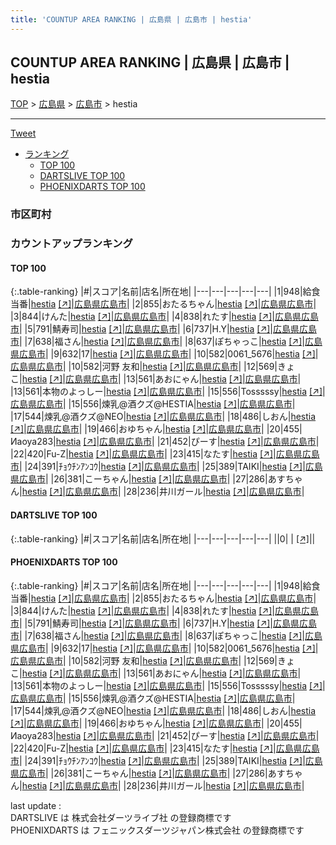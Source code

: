 ```yaml
---
title: 'COUNTUP AREA RANKING | 広島県 | 広島市 | hestia'
---
```

## COUNTUP AREA RANKING | 広島県 | 広島市 | hestia

[TOP](/darts/rank/) > [広島県](/darts/rank/広島県/) > [広島市](/darts/rank/広島県/広島市/) > hestia

___

<a href="https://twitter.com/share?ref_src=twsrc%5Etfw" data-text="COUNTUP AREA RANKING | 広島県広島市hestia" class="twitter-share-button" data-hashtags="DARTSLIVE,PHOENIXDARTS,darts,ダーツ" data-show-count="false">Tweet</a>

* [ランキング](#カウントアップランキング)
    * [TOP 100](#top-100)
    * [DARTSLIVE TOP 100](#dartslive-top-100)
    * [PHOENIXDARTS TOP 100](#phoenixdarts-top-100)

### 市区町村

<ul>

</ul>

### カウントアップランキング

#### TOP 100



{:.table-ranking}
|#|スコア|名前|店名|所在地|
|---|---|---|---|---|
|1|948|<span class="rank-name-pd">給食当番</span>|<a href="/darts/rank/shops/81126.html">hestia</a> <a href="https://vs.phoenixdarts.com/jp/shop/shopDetailInfo/s_81126?s_seq=81126">[↗]</a>|<a href="/darts/rank/広島県/広島市">広島県広島市</a>|
|2|855|<span class="rank-name-pd">おたるちゃん</span>|<a href="/darts/rank/shops/81126.html">hestia</a> <a href="https://vs.phoenixdarts.com/jp/shop/shopDetailInfo/s_81126?s_seq=81126">[↗]</a>|<a href="/darts/rank/広島県/広島市">広島県広島市</a>|
|3|844|<span class="rank-name-pd">けんた</span>|<a href="/darts/rank/shops/81126.html">hestia</a> <a href="https://vs.phoenixdarts.com/jp/shop/shopDetailInfo/s_81126?s_seq=81126">[↗]</a>|<a href="/darts/rank/広島県/広島市">広島県広島市</a>|
|4|838|<span class="rank-name-pd">れたす</span>|<a href="/darts/rank/shops/81126.html">hestia</a> <a href="https://vs.phoenixdarts.com/jp/shop/shopDetailInfo/s_81126?s_seq=81126">[↗]</a>|<a href="/darts/rank/広島県/広島市">広島県広島市</a>|
|5|791|<span class="rank-name-pd">鯖寿司</span>|<a href="/darts/rank/shops/81126.html">hestia</a> <a href="https://vs.phoenixdarts.com/jp/shop/shopDetailInfo/s_81126?s_seq=81126">[↗]</a>|<a href="/darts/rank/広島県/広島市">広島県広島市</a>|
|6|737|<span class="rank-name-pd">H.Y</span>|<a href="/darts/rank/shops/81126.html">hestia</a> <a href="https://vs.phoenixdarts.com/jp/shop/shopDetailInfo/s_81126?s_seq=81126">[↗]</a>|<a href="/darts/rank/広島県/広島市">広島県広島市</a>|
|7|638|<span class="rank-name-pd">福さん</span>|<a href="/darts/rank/shops/81126.html">hestia</a> <a href="https://vs.phoenixdarts.com/jp/shop/shopDetailInfo/s_81126?s_seq=81126">[↗]</a>|<a href="/darts/rank/広島県/広島市">広島県広島市</a>|
|8|637|<span class="rank-name-pd">ぽちゃっこ</span>|<a href="/darts/rank/shops/81126.html">hestia</a> <a href="https://vs.phoenixdarts.com/jp/shop/shopDetailInfo/s_81126?s_seq=81126">[↗]</a>|<a href="/darts/rank/広島県/広島市">広島県広島市</a>|
|9|632|<span class="rank-name-pd">17</span>|<a href="/darts/rank/shops/81126.html">hestia</a> <a href="https://vs.phoenixdarts.com/jp/shop/shopDetailInfo/s_81126?s_seq=81126">[↗]</a>|<a href="/darts/rank/広島県/広島市">広島県広島市</a>|
|10|582|<span class="rank-name-pd">0061_5676</span>|<a href="/darts/rank/shops/81126.html">hestia</a> <a href="https://vs.phoenixdarts.com/jp/shop/shopDetailInfo/s_81126?s_seq=81126">[↗]</a>|<a href="/darts/rank/広島県/広島市">広島県広島市</a>|
|10|582|<span class="rank-name-pd">河野 友和</span>|<a href="/darts/rank/shops/81126.html">hestia</a> <a href="https://vs.phoenixdarts.com/jp/shop/shopDetailInfo/s_81126?s_seq=81126">[↗]</a>|<a href="/darts/rank/広島県/広島市">広島県広島市</a>|
|12|569|<span class="rank-name-pd">きょこ</span>|<a href="/darts/rank/shops/81126.html">hestia</a> <a href="https://vs.phoenixdarts.com/jp/shop/shopDetailInfo/s_81126?s_seq=81126">[↗]</a>|<a href="/darts/rank/広島県/広島市">広島県広島市</a>|
|13|561|<span class="rank-name-pd">あおにゃん</span>|<a href="/darts/rank/shops/81126.html">hestia</a> <a href="https://vs.phoenixdarts.com/jp/shop/shopDetailInfo/s_81126?s_seq=81126">[↗]</a>|<a href="/darts/rank/広島県/広島市">広島県広島市</a>|
|13|561|<span class="rank-name-pd">本物のよっしー</span>|<a href="/darts/rank/shops/81126.html">hestia</a> <a href="https://vs.phoenixdarts.com/jp/shop/shopDetailInfo/s_81126?s_seq=81126">[↗]</a>|<a href="/darts/rank/広島県/広島市">広島県広島市</a>|
|15|556|<span class="rank-name-pd">Tosssssy</span>|<a href="/darts/rank/shops/81126.html">hestia</a> <a href="https://vs.phoenixdarts.com/jp/shop/shopDetailInfo/s_81126?s_seq=81126">[↗]</a>|<a href="/darts/rank/広島県/広島市">広島県広島市</a>|
|15|556|<span class="rank-name-pd">煉乳@酒クズ@HESTIA</span>|<a href="/darts/rank/shops/81126.html">hestia</a> <a href="https://vs.phoenixdarts.com/jp/shop/shopDetailInfo/s_81126?s_seq=81126">[↗]</a>|<a href="/darts/rank/広島県/広島市">広島県広島市</a>|
|17|544|<span class="rank-name-pd">煉乳@酒クズ@NEO</span>|<a href="/darts/rank/shops/81126.html">hestia</a> <a href="https://vs.phoenixdarts.com/jp/shop/shopDetailInfo/s_81126?s_seq=81126">[↗]</a>|<a href="/darts/rank/広島県/広島市">広島県広島市</a>|
|18|486|<span class="rank-name-pd">しおん</span>|<a href="/darts/rank/shops/81126.html">hestia</a> <a href="https://vs.phoenixdarts.com/jp/shop/shopDetailInfo/s_81126?s_seq=81126">[↗]</a>|<a href="/darts/rank/広島県/広島市">広島県広島市</a>|
|19|466|<span class="rank-name-pd">おゆちゃん</span>|<a href="/darts/rank/shops/81126.html">hestia</a> <a href="https://vs.phoenixdarts.com/jp/shop/shopDetailInfo/s_81126?s_seq=81126">[↗]</a>|<a href="/darts/rank/広島県/広島市">広島県広島市</a>|
|20|455|<span class="rank-name-pd">Иaoya283</span>|<a href="/darts/rank/shops/81126.html">hestia</a> <a href="https://vs.phoenixdarts.com/jp/shop/shopDetailInfo/s_81126?s_seq=81126">[↗]</a>|<a href="/darts/rank/広島県/広島市">広島県広島市</a>|
|21|452|<span class="rank-name-pd">ぴーす</span>|<a href="/darts/rank/shops/81126.html">hestia</a> <a href="https://vs.phoenixdarts.com/jp/shop/shopDetailInfo/s_81126?s_seq=81126">[↗]</a>|<a href="/darts/rank/広島県/広島市">広島県広島市</a>|
|22|420|<span class="rank-name-pd">Fu-Z</span>|<a href="/darts/rank/shops/81126.html">hestia</a> <a href="https://vs.phoenixdarts.com/jp/shop/shopDetailInfo/s_81126?s_seq=81126">[↗]</a>|<a href="/darts/rank/広島県/広島市">広島県広島市</a>|
|23|415|<span class="rank-name-pd">なたす</span>|<a href="/darts/rank/shops/81126.html">hestia</a> <a href="https://vs.phoenixdarts.com/jp/shop/shopDetailInfo/s_81126?s_seq=81126">[↗]</a>|<a href="/darts/rank/広島県/広島市">広島県広島市</a>|
|24|391|<span class="rank-name-pd">ﾁｮｳﾁﾝｱﾝｺｳ</span>|<a href="/darts/rank/shops/81126.html">hestia</a> <a href="https://vs.phoenixdarts.com/jp/shop/shopDetailInfo/s_81126?s_seq=81126">[↗]</a>|<a href="/darts/rank/広島県/広島市">広島県広島市</a>|
|25|389|<span class="rank-name-pd">TAIKI</span>|<a href="/darts/rank/shops/81126.html">hestia</a> <a href="https://vs.phoenixdarts.com/jp/shop/shopDetailInfo/s_81126?s_seq=81126">[↗]</a>|<a href="/darts/rank/広島県/広島市">広島県広島市</a>|
|26|381|<span class="rank-name-pd">こーちゃん</span>|<a href="/darts/rank/shops/81126.html">hestia</a> <a href="https://vs.phoenixdarts.com/jp/shop/shopDetailInfo/s_81126?s_seq=81126">[↗]</a>|<a href="/darts/rank/広島県/広島市">広島県広島市</a>|
|27|286|<span class="rank-name-pd">あすちゃん</span>|<a href="/darts/rank/shops/81126.html">hestia</a> <a href="https://vs.phoenixdarts.com/jp/shop/shopDetailInfo/s_81126?s_seq=81126">[↗]</a>|<a href="/darts/rank/広島県/広島市">広島県広島市</a>|
|28|236|<span class="rank-name-pd">井川ガール</span>|<a href="/darts/rank/shops/81126.html">hestia</a> <a href="https://vs.phoenixdarts.com/jp/shop/shopDetailInfo/s_81126?s_seq=81126">[↗]</a>|<a href="/darts/rank/広島県/広島市">広島県広島市</a>|


#### DARTSLIVE TOP 100



{:.table-ranking}
|#|スコア|名前|店名|所在地|
|---|---|---|---|---|
||0|<span class="rank-name-dl"> </span>|<a href="/darts/rank/shops/.html"></a> <a href="">[↗]</a>|<a href="/darts/rank//"></a>|


#### PHOENIXDARTS TOP 100



{:.table-ranking}
|#|スコア|名前|店名|所在地|
|---|---|---|---|---|
|1|948|<span class="rank-name-pd">給食当番</span>|<a href="/darts/rank/shops/81126.html">hestia</a> <a href="https://vs.phoenixdarts.com/jp/shop/shopDetailInfo/s_81126?s_seq=81126">[↗]</a>|<a href="/darts/rank/広島県/広島市">広島県広島市</a>|
|2|855|<span class="rank-name-pd">おたるちゃん</span>|<a href="/darts/rank/shops/81126.html">hestia</a> <a href="https://vs.phoenixdarts.com/jp/shop/shopDetailInfo/s_81126?s_seq=81126">[↗]</a>|<a href="/darts/rank/広島県/広島市">広島県広島市</a>|
|3|844|<span class="rank-name-pd">けんた</span>|<a href="/darts/rank/shops/81126.html">hestia</a> <a href="https://vs.phoenixdarts.com/jp/shop/shopDetailInfo/s_81126?s_seq=81126">[↗]</a>|<a href="/darts/rank/広島県/広島市">広島県広島市</a>|
|4|838|<span class="rank-name-pd">れたす</span>|<a href="/darts/rank/shops/81126.html">hestia</a> <a href="https://vs.phoenixdarts.com/jp/shop/shopDetailInfo/s_81126?s_seq=81126">[↗]</a>|<a href="/darts/rank/広島県/広島市">広島県広島市</a>|
|5|791|<span class="rank-name-pd">鯖寿司</span>|<a href="/darts/rank/shops/81126.html">hestia</a> <a href="https://vs.phoenixdarts.com/jp/shop/shopDetailInfo/s_81126?s_seq=81126">[↗]</a>|<a href="/darts/rank/広島県/広島市">広島県広島市</a>|
|6|737|<span class="rank-name-pd">H.Y</span>|<a href="/darts/rank/shops/81126.html">hestia</a> <a href="https://vs.phoenixdarts.com/jp/shop/shopDetailInfo/s_81126?s_seq=81126">[↗]</a>|<a href="/darts/rank/広島県/広島市">広島県広島市</a>|
|7|638|<span class="rank-name-pd">福さん</span>|<a href="/darts/rank/shops/81126.html">hestia</a> <a href="https://vs.phoenixdarts.com/jp/shop/shopDetailInfo/s_81126?s_seq=81126">[↗]</a>|<a href="/darts/rank/広島県/広島市">広島県広島市</a>|
|8|637|<span class="rank-name-pd">ぽちゃっこ</span>|<a href="/darts/rank/shops/81126.html">hestia</a> <a href="https://vs.phoenixdarts.com/jp/shop/shopDetailInfo/s_81126?s_seq=81126">[↗]</a>|<a href="/darts/rank/広島県/広島市">広島県広島市</a>|
|9|632|<span class="rank-name-pd">17</span>|<a href="/darts/rank/shops/81126.html">hestia</a> <a href="https://vs.phoenixdarts.com/jp/shop/shopDetailInfo/s_81126?s_seq=81126">[↗]</a>|<a href="/darts/rank/広島県/広島市">広島県広島市</a>|
|10|582|<span class="rank-name-pd">0061_5676</span>|<a href="/darts/rank/shops/81126.html">hestia</a> <a href="https://vs.phoenixdarts.com/jp/shop/shopDetailInfo/s_81126?s_seq=81126">[↗]</a>|<a href="/darts/rank/広島県/広島市">広島県広島市</a>|
|10|582|<span class="rank-name-pd">河野 友和</span>|<a href="/darts/rank/shops/81126.html">hestia</a> <a href="https://vs.phoenixdarts.com/jp/shop/shopDetailInfo/s_81126?s_seq=81126">[↗]</a>|<a href="/darts/rank/広島県/広島市">広島県広島市</a>|
|12|569|<span class="rank-name-pd">きょこ</span>|<a href="/darts/rank/shops/81126.html">hestia</a> <a href="https://vs.phoenixdarts.com/jp/shop/shopDetailInfo/s_81126?s_seq=81126">[↗]</a>|<a href="/darts/rank/広島県/広島市">広島県広島市</a>|
|13|561|<span class="rank-name-pd">あおにゃん</span>|<a href="/darts/rank/shops/81126.html">hestia</a> <a href="https://vs.phoenixdarts.com/jp/shop/shopDetailInfo/s_81126?s_seq=81126">[↗]</a>|<a href="/darts/rank/広島県/広島市">広島県広島市</a>|
|13|561|<span class="rank-name-pd">本物のよっしー</span>|<a href="/darts/rank/shops/81126.html">hestia</a> <a href="https://vs.phoenixdarts.com/jp/shop/shopDetailInfo/s_81126?s_seq=81126">[↗]</a>|<a href="/darts/rank/広島県/広島市">広島県広島市</a>|
|15|556|<span class="rank-name-pd">Tosssssy</span>|<a href="/darts/rank/shops/81126.html">hestia</a> <a href="https://vs.phoenixdarts.com/jp/shop/shopDetailInfo/s_81126?s_seq=81126">[↗]</a>|<a href="/darts/rank/広島県/広島市">広島県広島市</a>|
|15|556|<span class="rank-name-pd">煉乳@酒クズ@HESTIA</span>|<a href="/darts/rank/shops/81126.html">hestia</a> <a href="https://vs.phoenixdarts.com/jp/shop/shopDetailInfo/s_81126?s_seq=81126">[↗]</a>|<a href="/darts/rank/広島県/広島市">広島県広島市</a>|
|17|544|<span class="rank-name-pd">煉乳@酒クズ@NEO</span>|<a href="/darts/rank/shops/81126.html">hestia</a> <a href="https://vs.phoenixdarts.com/jp/shop/shopDetailInfo/s_81126?s_seq=81126">[↗]</a>|<a href="/darts/rank/広島県/広島市">広島県広島市</a>|
|18|486|<span class="rank-name-pd">しおん</span>|<a href="/darts/rank/shops/81126.html">hestia</a> <a href="https://vs.phoenixdarts.com/jp/shop/shopDetailInfo/s_81126?s_seq=81126">[↗]</a>|<a href="/darts/rank/広島県/広島市">広島県広島市</a>|
|19|466|<span class="rank-name-pd">おゆちゃん</span>|<a href="/darts/rank/shops/81126.html">hestia</a> <a href="https://vs.phoenixdarts.com/jp/shop/shopDetailInfo/s_81126?s_seq=81126">[↗]</a>|<a href="/darts/rank/広島県/広島市">広島県広島市</a>|
|20|455|<span class="rank-name-pd">Иaoya283</span>|<a href="/darts/rank/shops/81126.html">hestia</a> <a href="https://vs.phoenixdarts.com/jp/shop/shopDetailInfo/s_81126?s_seq=81126">[↗]</a>|<a href="/darts/rank/広島県/広島市">広島県広島市</a>|
|21|452|<span class="rank-name-pd">ぴーす</span>|<a href="/darts/rank/shops/81126.html">hestia</a> <a href="https://vs.phoenixdarts.com/jp/shop/shopDetailInfo/s_81126?s_seq=81126">[↗]</a>|<a href="/darts/rank/広島県/広島市">広島県広島市</a>|
|22|420|<span class="rank-name-pd">Fu-Z</span>|<a href="/darts/rank/shops/81126.html">hestia</a> <a href="https://vs.phoenixdarts.com/jp/shop/shopDetailInfo/s_81126?s_seq=81126">[↗]</a>|<a href="/darts/rank/広島県/広島市">広島県広島市</a>|
|23|415|<span class="rank-name-pd">なたす</span>|<a href="/darts/rank/shops/81126.html">hestia</a> <a href="https://vs.phoenixdarts.com/jp/shop/shopDetailInfo/s_81126?s_seq=81126">[↗]</a>|<a href="/darts/rank/広島県/広島市">広島県広島市</a>|
|24|391|<span class="rank-name-pd">ﾁｮｳﾁﾝｱﾝｺｳ</span>|<a href="/darts/rank/shops/81126.html">hestia</a> <a href="https://vs.phoenixdarts.com/jp/shop/shopDetailInfo/s_81126?s_seq=81126">[↗]</a>|<a href="/darts/rank/広島県/広島市">広島県広島市</a>|
|25|389|<span class="rank-name-pd">TAIKI</span>|<a href="/darts/rank/shops/81126.html">hestia</a> <a href="https://vs.phoenixdarts.com/jp/shop/shopDetailInfo/s_81126?s_seq=81126">[↗]</a>|<a href="/darts/rank/広島県/広島市">広島県広島市</a>|
|26|381|<span class="rank-name-pd">こーちゃん</span>|<a href="/darts/rank/shops/81126.html">hestia</a> <a href="https://vs.phoenixdarts.com/jp/shop/shopDetailInfo/s_81126?s_seq=81126">[↗]</a>|<a href="/darts/rank/広島県/広島市">広島県広島市</a>|
|27|286|<span class="rank-name-pd">あすちゃん</span>|<a href="/darts/rank/shops/81126.html">hestia</a> <a href="https://vs.phoenixdarts.com/jp/shop/shopDetailInfo/s_81126?s_seq=81126">[↗]</a>|<a href="/darts/rank/広島県/広島市">広島県広島市</a>|
|28|236|<span class="rank-name-pd">井川ガール</span>|<a href="/darts/rank/shops/81126.html">hestia</a> <a href="https://vs.phoenixdarts.com/jp/shop/shopDetailInfo/s_81126?s_seq=81126">[↗]</a>|<a href="/darts/rank/広島県/広島市">広島県広島市</a>|


<div class="footer border-top border-gray-light mt-5 pt-3 text-right text-gray">
    last update : <span style="font-weight: italic" id="foot_last_modified"></span><br />
    DARTSLIVE は 株式会社ダーツライブ社 の登録商標です<br />
    PHOENIXDARTS は フェニックスダーツジャパン株式会社 の登録商標です<br />
</div>

<script src="https://cdnjs.cloudflare.com/ajax/libs/jquery.tablesorter/2.31.3/js/jquery.tablesorter.min.js" integrity="sha512-qzgd5cYSZcosqpzpn7zF2ZId8f/8CHmFKZ8j7mU4OUXTNRd5g+ZHBPsgKEwoqxCtdQvExE5LprwwPAgoicguNg==" crossorigin="anonymous" referrerpolicy="no-referrer"></script>
<link rel="stylesheet" href="https://cdnjs.cloudflare.com/ajax/libs/jquery.tablesorter/2.31.3/css/theme.default.min.css" integrity="sha512-wghhOJkjQX0Lh3NSWvNKeZ0ZpNn+SPVXX1Qyc9OCaogADktxrBiBdKGDoqVUOyhStvMBmJQ8ZdMHiR3wuEq8+w==" crossorigin="anonymous" referrerpolicy="no-referrer" />
<script>
$(function() {
    $(".table-ranking").tablesorter({sortList:[[0, 0]]});
    $("#foot_last_modified").text(formatDate(new Date(document.lastModified), 'yyyy-MM-dd HH:mm:ss'));
});
</script>

<script async src="https://platform.twitter.com/widgets.js" charset="utf-8"></script>